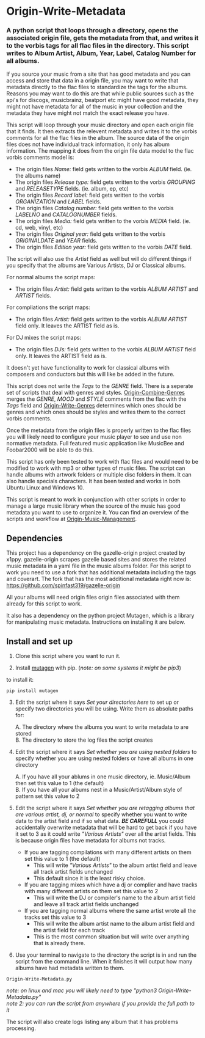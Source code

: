 # Origin-Write-Metadata
### A python script that loops through a directory, opens the associated origin file, gets the metadata from that, and writes it to the vorbis tags for all flac files in the directory. This script writes to Album Artist, Album, Year, Label, Catalog Number for all albums.

If you source your music from a site that has good metadata and you can access and store that data in a origin file, you may want to write that metadata directly to the flac files to standardize the tags for the albums.  Reasons you may want to do this are that while public sources such as the api's for discogs, musicbrainz, beatport etc might have good metadata, they might not have metadata for all of the music in your collection and the metadata they have might not match the exact release you have. 

This script will loop through your music directory and open each origin file that it finds. It then extracts the relevent metadata and writes it to the vorbis comments for all the flac files in the album. The source data of the origin files does not have individual track information, it only has album information. The mapping it does from the origin file data model to the flac vorbis comments model is:
- The origin files _Name:_ field gets written to the vorbis _ALBUM_ field. (ie. the albums name)
- The origin files _Release type:_ field gets written to the vorbis _GROUPING_ and _RELEASETYPE_ fields. (ie. album, ep, etc)
- The origin files _Record label:_ field gets written to the vorbis _ORGANIZATION_ and _LABEL_ fields. 
- The origin files _Catalog number:_ field gets written to the vorbis _LABELNO_ and _CATALOGNUMBER_ fields.
- The origin files _Media:_ field gets written to the vorbis _MEDIA_ field. (ie. cd, web, vinyl, etc)
- The origin files _Original year:_ field gets written to the vorbis _ORIGINALDATE_ and _YEAR_ fields.
- The origin files _Edition year:_ field gets written to the vorbis _DATE_ field.

The script will also use the _Artist_ field as well but will do different things if you specify that the albums are Various Artists, DJ or Classical albums. 

For normal albums the script maps:   
- The origin files _Artist:_ field gets written to the vorbis _ALBUM ARTIST_ and _ARTIST_ fields. 
 
For compliations the script maps:   
- The origin files _Artist:_ field gets written to the vorbis _ALBUM ARTIST_ field only. It leaves the ARTIST field as is.   

For DJ mixes the script maps:   
- The origin files _DJs:_ field gets written to the vorbis _ALBUM ARTIST_ field only. It leaves the ARTIST field as is.

It doesn't yet have functionality to work for classical albums with composers and conductors but this will like be added in the future.

This script does not write the _Tags_ to the _GENRE_ field. There is a seperate set of scripts that deal with genres and styles. [Origin-Combine-Genres](https://github.com/spinfast319/Origin-Combine-Genres) merges the _GENRE_, _MOOD_ and _STYLE_ comments from the flac with the _Tags_ field and [Origin-Write-Genres](https://github.com/spinfast319/Origin-Write-Genres) determines which ones should be genres and which ones should be styles and writes them to the correct vorbis comments.

Once the metadata from the origin files is properly written to the flac files you will likely need to configure your music player to see and use non normative metadata.  Full featured music application like MusicBee and Foobar2000 will be able to do this.

This script has only been tested to work with flac files and would need to be modified to work with mp3 or other types of music files. The script can handle albums with artwork folders or multiple disc folders in them. It can also handle specials characters. It has been tested and works in both Ubuntu Linux and Windows 10.

This script is meant to work in conjunction with other scripts in order to manage a large music library when the source of the music has good metadata you want to use to organize it.  You can find an overview of the scripts and workflow at [Origin-Music-Management](https://github.com/spinfast319/Origin-Music-Management). 

## Dependencies
This project has a dependency on the gazelle-origin project created by x1ppy. gazelle-origin scrapes gazelle based sites and stores the related music metadata in a yaml file in the music albums folder. For this script to work you need to use a fork that has additional metadata including the tags and coverart. The fork that has the most additional metadata right now is: https://github.com/spinfast319/gazelle-origin

All your albums will need origin files origin files associated with them already for this script to work.

It also has a dependency on the python project Mutagen, which is a library for manipulating music metadata. Instructions on installing it are below.

## Install and set up
1) Clone this script where you want to run it.

2) Install [mutagen](https://pypi.org/project/mutagen/) with pip. (_note: on some systems it might be pip3_) 

to install it:

```
pip install mutagen
```

3) Edit the script where it says _Set your directories here_ to set up or specify two directories you will be using. Write them as absolute paths for:

    A. The directory where the albums you want to write metadata to are stored  
    B. The directory to store the log files the script creates  

4) Edit the script where it says _Set whether you are using nested folders_ to specify whether you are using nested folders or have all albums in one directory 

    A. If you have all your ablums in one music directory, ie. Music/Album then set this value to 1 (the default)  
    B. If you have all your albums nest in a Music/Artist/Album style of pattern set this value to 2  

5) Edit the script where it says _Set whether you are retagging albums that are various artist, dj, or normal_ to specify whether you want to write data to the artist field and if so what data. ***BE CAREFULL*** you could accidentally overwrite metadata that will be hard to get back if you have it set to 3 as it could write _"Various Artists"_ over all the artist fields.  This is because origin files have metadata for albums not tracks.

    - If you are tagging compilations with many different artists on them set this value to 1 (the default)
      - This will write _"Various Artists"_ to the album artist field and leave all track artist fields unchanged   
      - This default since it is the least risky choice.   
    - If you are tagging mixes which have a dj or complier and have tracks with many different artists on them set this value to 2
      - This will write the DJ or compiler's name to the album artist field and leave all track artist fields unchanged     
    - If you are tagging normal albums where the same artist wrote all the tracks set this value to 3
      - This will write the album artist name to the album artist field and the artist field for each track
      - This is the most common situation but will write over anything that is already there. 

6) Use your terminal to navigate to the directory the script is in and run the script from the command line.  When it finishes it will output how many albums have had metadata written to them.

```
Origin-Write-Metadata.py
```

_note: on linux and mac you will likely need to type "python3 Origin-Write-Metadata.py"_  
_note 2: you can run the script from anywhere if you provide the full path to it_

The script will also create logs listing any album that it has problems processing.  


